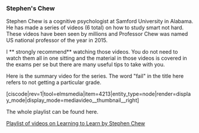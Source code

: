 ### Stephen's Chew

Stephen Chew is a cognitive psychologist at Samford University in Alabama. He has made a series of videos (6 total) on how to study smart not hard. These videos have been seen by millions and Professor Chew was named US national professor of the year in 2015. 

I ** strongly recommend** watching those videos. You do not need to watch them all in one sitting and the material in those videos is covered in the exams per se but there are many useful tips to take with you. 

Here is the summary video for the series. The word "fail" in the title here refers to not getting a particular grade. 

[ciscode|rev=1|tool=elmsmedia|item=4213|entity_type=node|render=display_mode|display_mode=mediavideo__thumbnail__right]
 
 
 The whole playlist can be found here. 
  
   <a target = "_blank" href="https://www.youtube.com/watch?v=htv6eap1-_M&list=PL85708E6EA236E3DB&index=1">Playlist of videos on Learning to Learn by Stephen Chew</a> 